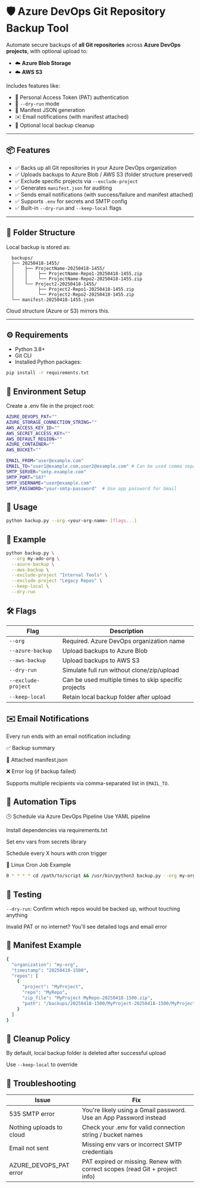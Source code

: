 # 🛡️ Azure DevOps Git Repository Backup Tool

Automate secure backups of **all Git repositories** across **Azure DevOps projects**, with optional upload to:

- ☁️ **Azure Blob Storage**
- ☁️ **AWS S3**

Includes features like:

- 🔐 Personal Access Token (PAT) authentication
- 🧪 `--dry-run` mode
- 📎 Manifest JSON generation
- ✉️ Email notifications (with manifest attached)
- 🧹 Optional local backup cleanup

---

## 📦 Features

- ✅ Backs up all Git repositories in your Azure DevOps organization
- ✅ Uploads backups to Azure Blob / AWS S3 (folder structure preserved)
- ✅ Exclude specific projects via `--exclude-project`
- ✅ Generates `manifest.json` for auditing
- ✅ Sends email notifications (with success/failure and manifest attached)
- ✅ Supports `.env` for secrets and SMTP config
- ✅ Built-in `--dry-run` and `--keep-local` flags

---

## 📁 Folder Structure

Local backup is stored as:

```
  backups/ 
  ├── 20250418-1455/ 
  │    ├── ProjectName-20250418-1455/ 
  │    │    ├── ProjectName-Repo1-20250418-1455.zip 
  │    │    └── ProjectName-Repo2-20250418-1455.zip
  │    └── Project2-20250418-1455/
  │         ├── Project2-Repo1-20250418-1455.zip
  │         └── Project2-Repo2-20250418-1455.zip
  └── manifest-20250418-1455.json

```


Cloud structure (Azure or S3) mirrors this.

---

## ⚙️ Requirements

- Python 3.8+
- Git CLI
- Installed Python packages:

```bash
pip install -r requirements.txt
```

## 🔐 Environment Setup
Create a .env file in the project root:
```bash
AZURE_DEVOPS_PAT=""
AZURE_STORAGE_CONNECTION_STRING=""
AWS_ACCESS_KEY_ID=""
AWS_SECRET_ACCESS_KEY=""
AWS_DEFAULT_REGION=""
AZURE_CONTAINER=""
AWS_BUCKET=""

EMAIL_FROM="user@example.com"
EMAIL_TO="user1@example.com,user2@example.com" # Can be used comma separed multiple emails
SMTP_SERVER="smtp.example.com"
SMTP_PORT="587"
SMTP_USERNAME="user@example.com"
SMTP_PASSWORD="your-smtp-password"  # Use app password for Gmail
```
## 🚀 Usage
```bash
python backup.py --org <your-org-name> [flags...]
```
## 🧾 Example
```bash
python backup.py \
  --org my-ado-org \
  --azure-backup \
  --aws-backup \
  --exclude-project "Internal Tools" \
  --exclude-project "Legacy Repos" \
  --keep-local \
  --dry-run 
```
## 🛠️ Flags

| Flag                |         Description                                  |
| ---                 | ---                                                  |
| `--org`             | Required. Azure DevOps organization name             |
| `--azure-backup`    | Upload backups to Azure Blob                         |
| `--aws-backup`      | Upload backups to AWS S3                             |
| `--dry-run`         | Simulate full run without clone/zip/upload           |
| `--exclude-project` | Can be used multiple times to skip specific projects |
| `--keep-local`      | Retain local backup folder after upload              |


## ✉️ Email Notifications
Every run ends with an email notification including:

✅ Backup summary

📝 Attached manifest.json

❌ Error log (if backup failed)

Supports multiple recipients via comma-separated list in `EMAIL_TO`.

## 🔄 Automation Tips
🕒 Schedule via Azure DevOps Pipeline
Use YAML pipeline

Install dependencies via requirements.txt

Set env vars from secrets library

Schedule every X hours with cron trigger

🐧 Linux Cron Job Example
```bash
0 * * * * cd /path/to/script && /usr/bin/python3 backup.py --org my-org --azure-backup --aws-backup --exclude-project "project1" --exclude-project "project2" --keep-local
```

## 🧪 Testing
`--dry-run`: Confirm which repos would be backed up, without touching anything

Invalid PAT or no internet? You'll see detailed logs and email error

## 📎 Manifest Example
```bash
{
  "organization": "my-org",
  "timestamp": "20250418-1500",
  "repos": [
    {
      "project": "MyProject",
      "repo": "MyRepo",
      "zip_file": "MyProject-MyRepo-20250418-1500.zip",
      "path": "/backups/20250418-1500/MyProject-20250418-1500/MyProject-MyRepo-20250418-1500.zip"
    }
  ]
}

```
## 🧹 Cleanup Policy
By default, local backup folder is deleted after successful upload

Use `--keep-local` to override

## 🧯 Troubleshooting
|Issue | Fix |
|---  | --- |
|535 SMTP error | You're likely using a Gmail password. Use an App Password instead |
|Nothing uploads to cloud | Check your .env for valid connection string / bucket names |
|Email not sent | Missing env vars or incorrect SMTP credentials |
|AZURE_DEVOPS_PAT error | PAT expired or missing. Renew with correct scopes (read Git + project info)|


